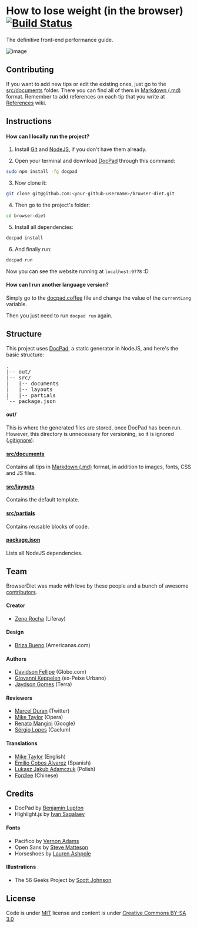 # How to lose weight (in the browser) [![Build Status](https://secure.travis-ci.org/zenorocha/browser-diet.png?branch=master)](https://travis-ci.org/zenorocha/browser-diet)

The definitive front-end performance guide.

![image](http://f.cl.ly/items/0H2J2d2r2S402o180B2n/five-geeks.jpg)

## Contributing

If you want to add new tips or edit the existing ones, just go to the [src/documents](https://github.com/zenorocha/browser-diet/blob/master/src/documents) folder. There you can find all of them in [Markdown (.md)](http://pt.wikipedia.org/wiki/Markdown) format. Remember to add references on each tip that you write at [References](https://github.com/zenorocha/browser-diet/wiki/References) wiki.

## Instructions

#### How can I locally run the project?

1. Install [Git](http://git-scm.com/downloads) and [NodeJS](http://nodejs.org/download/), if you don't have them already.

2. Open your terminal and download [DocPad](https://github.com/bevry/docpad) through this command:
```bash
sudo npm install -fg docpad
```

3. Now clone it:
```bash
git clone git@github.com:<your-github-username>/browser-diet.git
```

4. Then go to the project's folder:
```bash
cd browser-diet
```

5. Install all dependencies:
```bash
docpad install
```

6. And finally run:
```bash
docpad run
```

Now you can see the website running at `localhost:9778` :D

#### How can I run another language version?

Simply go to the [docpad.coffee](https://github.com/zenorocha/browser-diet/blob/master/docpad.coffee) file and change the value of the `currentLang` variable.

Then you just need to run `docpad run` again.

## Structure

This project uses [DocPad](https://github.com/bevry/docpad), a static generator in NodeJS, and here's the basic structure:

<pre>
.
|-- out/
|-- src/
|   |-- documents
|   |-- layouts
|   |-- partials
`-- package.json
</pre>

#### out/

This is where the generated files are stored, once DocPad has been run. However, this directory is unnecessary for versioning, so it is ignored ([.gitignore](https://github.com/zenorocha/browser-diet/blob/master/.gitignore)).

#### [src/documents](https://github.com/zenorocha/browser-diet/blob/master/src/documents)

Contains all tips in [Markdown (.md)](http://pt.wikipedia.org/wiki/Markdown) format, in addition to images, fonts, CSS and JS files.

#### [src/layouts](https://github.com/zenorocha/browser-diet/tree/master/src/layouts)

Contains the default template.

#### [src/partials](https://github.com/zenorocha/browser-diet/tree/master/src/partials)

Contains reusable blocks of code.

#### [package.json](https://github.com/zenorocha/browser-diet/blob/master/package.json)

Lists all NodeJS dependencies.

## Team

BrowserDiet was made with love by these people and a bunch of awesome [contributors](https://github.com/zenorocha/browser-diet/graphs/contributors).

#### Creator

* [Zeno Rocha](http://zenorocha.com) (Liferay)

#### Design

* [Briza Bueno](http://www.brizabueno.com/) (Americanas.com)

#### Authors

* [Davidson Fellipe](https://github.com/davidsonfellipe) (Globo.com)
* [Giovanni Keppelen](https://github.com/keppelen) (ex-Peixe Urbano)
* [Jaydson Gomes](https://github.com/jaydson) (Terra)

#### Reviewers

* [Marcel Duran](https://github.com/marcelduran) (Twitter)
* [Mike Taylor](https://github.com/miketaylr) (Opera)
* [Renato Mangini](https://github.com/mangini) (Google)
* [Sérgio Lopes](https://github.com/sergiolopes) (Caelum)

#### Translations

* [Mike Taylor](https://github.com/miketaylr) (English)
* [Emilio Cobos Álvarez](https://github.com/ecoal95) (Spanish)
* [Lukasz Jakub Adamczuk](https://github.com/lukasz-jakub-adamczuk) (Polish)
* [Fordlee](https://github.com/fordlee404) (Chinese)

## Credits

* DocPad by [Benjamin Lupton](https://github.com/balupton)
* Highlight.js by [Ivan Sagalaev](https://github.com/isagalaev/)

#### Fonts

* Pacifico by [Vernon Adams](http://www.fontsquirrel.com/license/pacifico)
* Open Sans by [Steve Matteson](http://www.google.com/webfonts/specimen/Open+Sans)
* Horseshoes by [Lauren Ashpole](http://www.laurenashpole.com/licensing.html)

#### Illustrations

* The 56 Geeks Project by [Scott Johnson](http://myextralife.com/56geeks/)

## License

Code is under [MIT](http://zenorocha.mit-license.org) license and content is under [Creative Commons BY-SA 3.0](http://creativecommons.org/licenses/by-sa/3.0/deed.en_US)